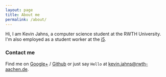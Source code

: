 ```yaml
---
layout: page
title: About me
permalink: /about/
---
```


Hi, I am Kevin Jahns, a computer science student at the RWTH University. 
I'm also employed as a student worker at the [i5].


### Contact me

Find me on [Google+][google] / [Github][github] or just say `Hello` at 
[kevin.jahns@rwth-aachen.de](kevin.jahns@rwth-aachen.de).


[i5]: http://template-factory.nl
[github]: https://github.com/DadaMonad
[google]: https://plus.google.com/u/0/110297010634240861782
